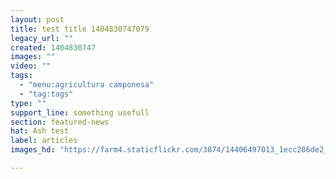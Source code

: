 ```yaml
---
layout: post
title: test title 1404830747079
legacy_url: ""
created: 1404830747
images: ""
video: ""
tags:
  - "menu:agricultura camponesa"
  - "tag:tags"
type: ""
support_line: something usefull
section: featured-news
hat: Ash test
label: articles
images_hd: "https://farm4.staticflickr.com/3874/14406497013_1ecc286de2_b.jpg"

---
```

